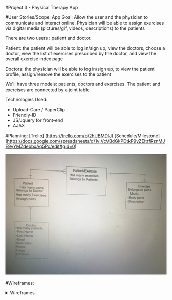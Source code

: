 #Project 3 - Physical Therapy App

#User Stories/Scope:
App Goal: Allow the user and the physician to communicate and interact online. Physician will be able to assign exercises via digital media (pictures/gif, videos, descriptions) to the patients

There are two users : patient and doctor.

Patient: the patient will be able to log in/sign up,  view the doctors, choose a doctor, view the list of exercises prescribed by the doctor, and view the overall exercise index page
 
Doctors: the physician will be able to log in/sign up, to view the patient profile, assign/remove the exercises to the patient

We'll have three models: patients,  doctors and exercises. The patient and exercises are connected by a joint table

Technologies Used:
* Upload-Care / PaperClip
* Friendly-ID
* JS/Jquery for front-end
* AJAX

#Planning: 
[Trello] (https://trello.com/b/2hUBMDlJ)
[Schedule/Milestone] (https://docs.google.com/spreadsheets/d/1v_VcVBdGkPDtkP9yZEItrfRznMJE9yYMZdebbxAq5Pc/edit#gid=0)

![ERD/Model](./planning/image.jpeg)

#Wireframes:

<details><summary>Wireframes</summary>
[Wireframe PDF](./planning/images.pdf)






